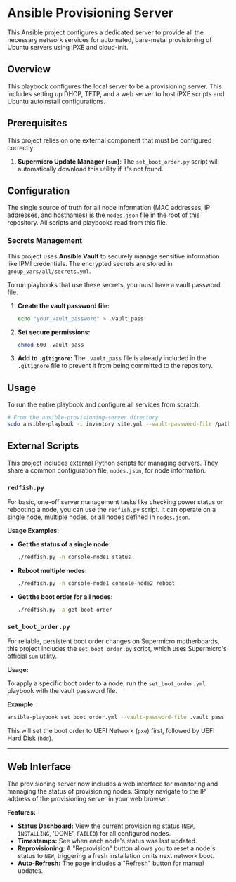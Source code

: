 # Ansible Provisioning Server

This Ansible project configures a dedicated server to provide all the necessary network services for automated, bare-metal provisioning of Ubuntu servers using iPXE and cloud-init.

## Overview

This playbook configures the local server to be a provisioning server. This includes setting up DHCP, TFTP, and a web server to host iPXE scripts and Ubuntu autoinstall configurations.

## Prerequisites

This project relies on one external component that must be configured correctly:

1.  **Supermicro Update Manager (`sum`)**: The `set_boot_order.py` script will automatically download this utility if it's not found.

## Configuration

The single source of truth for all node information (MAC addresses, IP addresses, and hostnames) is the `nodes.json` file in the root of this repository. All scripts and playbooks read from this file.

### Secrets Management

This project uses **Ansible Vault** to securely manage sensitive information like IPMI credentials. The encrypted secrets are stored in `group_vars/all/secrets.yml`.

To run playbooks that use these secrets, you must have a vault password file.

1.  **Create the vault password file:**
    ```bash
    echo "your_vault_password" > .vault_pass
    ```

2.  **Set secure permissions:**
    ```bash
    chmod 600 .vault_pass
    ```

3.  **Add to `.gitignore`:** The `.vault_pass` file is already included in the `.gitignore` file to prevent it from being committed to the repository.

## Usage

To run the entire playbook and configure all services from scratch:
```bash
# From the ansible-provisioning-server directory
sudo ansible-playbook -i inventory site.yml --vault-password-file /path/to/your/.vault_pass
```

## External Scripts

This project includes external Python scripts for managing servers. They share a common configuration file, `nodes.json`, for node information.

### `redfish.py`

For basic, one-off server management tasks like checking power status or rebooting a node, you can use the `redfish.py` script. It can operate on a single node, multiple nodes, or all nodes defined in `nodes.json`.

**Usage Examples:**

*   **Get the status of a single node:**
    ```bash
    ./redfish.py -n console-node1 status
    ```

*   **Reboot multiple nodes:**
    ```bash
    ./redfish.py -n console-node1 console-node2 reboot
    ```

*   **Get the boot order for all nodes:**
    ```bash
    ./redfish.py -a get-boot-order
    ```

### `set_boot_order.py`

For reliable, persistent boot order changes on Supermicro motherboards, this project includes the `set_boot_order.py` script, which uses Supermicro's official `sum` utility.

**Usage:**

To apply a specific boot order to a node, run the `set_boot_order.yml` playbook with the vault password file.

**Example:**
```bash
ansible-playbook set_boot_order.yml --vault-password-file .vault_pass
```
This will set the boot order to UEFI Network (`pxe`) first, followed by UEFI Hard Disk (`hdd`).

---

## Web Interface

The provisioning server now includes a web interface for monitoring and managing the status of provisioning nodes. Simply navigate to the IP address of the provisioning server in your web browser.

**Features:**
- **Status Dashboard:** View the current provisioning status (`NEW`, `INSTALLING`, 'DONE', `FAILED`) for all configured nodes.
- **Timestamps:** See when each node's status was last updated.
- **Reprovisioning:** A "Reprovision" button allows you to reset a node's status to `NEW`, triggering a fresh installation on its next network boot.
- **Auto-Refresh:** The page includes a "Refresh" button for manual updates.
